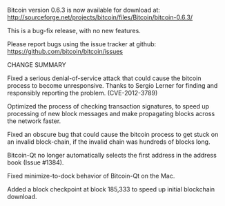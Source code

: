 Bitcoin version 0.6.3 is now available for download at:
  http://sourceforge.net/projects/bitcoin/files/Bitcoin/bitcoin-0.6.3/

This is a bug-fix release, with no new features.

Please report bugs using the issue tracker at github:
  https://github.com/bitcoin/bitcoin/issues

CHANGE SUMMARY

Fixed a serious denial-of-service attack that could cause the
bitcoin process to become unresponsive. Thanks to Sergio Lerner
for finding and responsibly reporting the problem. (CVE-2012-3789)

Optimized the process of checking transaction signatures, to
speed up processing of new block messages and make propagating
blocks across the network faster.

Fixed an obscure bug that could cause the bitcoin process to get
stuck on an invalid block-chain, if the invalid chain was
hundreds of blocks long.

Bitcoin-Qt no longer automatically selects the first address
in the address book (Issue #1384).

Fixed minimize-to-dock behavior of Bitcoin-Qt on the Mac.

Added a block checkpoint at block 185,333 to speed up initial
blockchain download.
